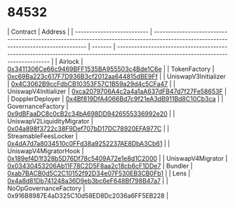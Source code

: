 # 84532

| Contract                   | Address                                                                                                                              |
| -------------------------- | ------------------------------------------------------------------------------------------------------------------------------------ | ------- | ------------------------------------------------------------------------------------------------------------------------------------ |
| Airlock                    | [0x3411306Ce66c9469BFF1535BA955503c4Bde1C6e](https://base-sepolia.blockscout.com/address/0x3411306Ce66c9469BFF1535BA955503c4Bde1C6e) |
| TokenFactory               | [0xc69Ba223c617F7D936B3cf2012aa644815dBE9Ff](https://base-sepolia.blockscout.com/address/0xc69Ba223c617F7D936B3cf2012aa644815dBE9Ff) |
| UniswapV3Initializer       | [0x4C3062B9ccFdbCB10353F57C1B59a29d4c5CFa47](https://base-sepolia.blockscout.com/address/0x4C3062B9ccFdbCB10353F57C1B59a29d4c5CFa47) |
| UniswapV4Initializer       | [0xca2079706A4c2a4a1aA637dFB47d7f27Fe58653F](https://base-sepolia.blockscout.com/address/0xca2079706A4c2a4a1aA637dFB47d7f27Fe58653F) |
| DopplerDeployer            | [0x4Bf819DfA4066Bd7c9f21eA3dB911Bd8C10Cb3ca](https://base-sepolia.blockscout.com/address/0x4Bf819DfA4066Bd7c9f21eA3dB911Bd8C10Cb3ca) |
| GovernanceFactory          | [0x9dBFaaDC8c0cB2c34bA698DD9426555336992e20](https://base-sepolia.blockscout.com/address/0x9dBFaaDC8c0cB2c34bA698DD9426555336992e20) |
| UniswapV2LiquidityMigrator | [0x04a898f3722c38F9Def707bD17DC78920EFA977C](https://base-sepolia.blockscout.com/address/0x04a898f3722c38F9Def707bD17DC78920EFA977C) |
| StreamableFeesLocker       | [0x4dA7d7a8034510c0FFd38a9252237AE8DbA3Cb61](https://base-sepolia.blockscout.com/address/0x4dA7d7a8034510c0FFd38a9252237AE8DbA3Cb61) |
| UniswapV4MigratorHook      | [0x189ef4D1f328b5D76Df78c5409A72e1e8d1C2000](https://base-sepolia.blockscout.com/address/0x189ef4D1f328b5D76Df78c5409A72e1e8d1C2000) |
| UniswapV4Migrator          | [0x03430453206Ab11F78C2D5F8aa2c18cb6cF1DDe7](https://base-sepolia.blockscout.com/address/0x03430453206Ab11F78C2D5F8aa2c18cb6cF1DDe7) | Bundler | [0xab7BACB0d5C2C10152f92D34e07F530EB3CB0Fb1](https://base-sepolia.blockscout.com/address/0xab7BACB0d5C2C10152f92D34e07F530EB3CB0Fb1) |
| Lens                       | [0x4a8d81Db741248a36D9eb3bc6eF648Bf798B47a7](https://base-sepolia.blockscout.com/address/0x4a8d81Db741248a36D9eb3bc6eF648Bf798B47a7) |
| NoOpGovernanceFactory      | 0x916B8987E4aD325C10d58ED8Dc2036a6FF5EB228                                                                                           |
